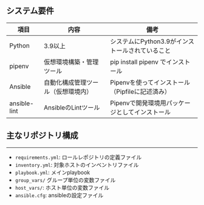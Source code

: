 
## システム要件

| 項目         | 内容                         | 備考                                                  |
|--------------|------------------------------|-------------------------------------------------------|
| Python       | 3.9以上                      | システムにPython3.9がインストールされていること      |
| pipenv       | 仮想環境構築・管理ツール     | pip install pipenv でインストール                    |
| Ansible      | 自動化構成管理ツール（仮想環境内） | Pipenvを使ってインストール（Pipfileに記述済み） |
| ansible-lint | AnsibleのLintツール          | Pipenvで開発環境用パッケージとしてインストール       |

## 主なリポジトリ構成
------------------
- `requirements.yml`: ロールレポジトリの定義ファイル
- `inventory.yml`: 対象ホストのインベントリファイル
- `playbook.yml`: メインplaybook
- `group_vars/` グループ単位の変数ファイル
- `host_vars/`: ホスト単位の変数ファイル
- `ansible.cfg`: ansibleの設定ファイル
